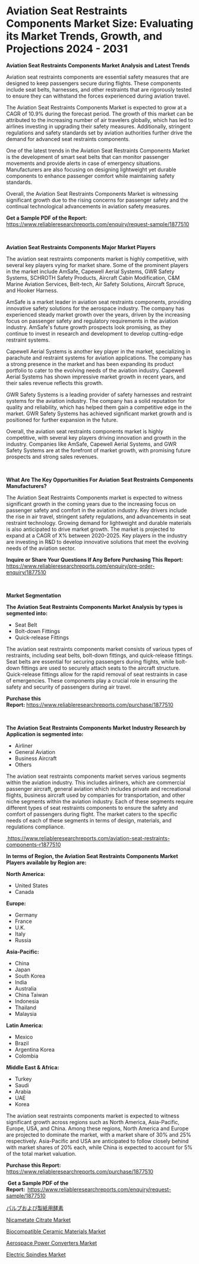 <p><h1>Aviation Seat Restraints Components Market Size: Evaluating its Market Trends, Growth, and Projections 2024 - 2031</h1></p><p><strong>Aviation Seat Restraints Components Market Analysis and Latest Trends</strong></p>
<p><p>Aviation seat restraints components are essential safety measures that are designed to keep passengers secure during flights. These components include seat belts, harnesses, and other restraints that are rigorously tested to ensure they can withstand the forces experienced during aviation travel.</p><p>The Aviation Seat Restraints Components Market is expected to grow at a CAGR of 10.9% during the forecast period. The growth of this market can be attributed to the increasing number of air travelers globally, which has led to airlines investing in upgrading their safety measures. Additionally, stringent regulations and safety standards set by aviation authorities further drive the demand for advanced seat restraints components.</p><p>One of the latest trends in the Aviation Seat Restraints Components Market is the development of smart seat belts that can monitor passenger movements and provide alerts in case of emergency situations. Manufacturers are also focusing on designing lightweight yet durable components to enhance passenger comfort while maintaining safety standards.</p><p>Overall, the Aviation Seat Restraints Components Market is witnessing significant growth due to the rising concerns for passenger safety and the continual technological advancements in aviation safety measures.</p></p>
<p><strong>Get a Sample PDF of the Report:&nbsp;</strong> <a href="https://www.reliableresearchreports.com/enquiry/request-sample/1877510">https://www.reliableresearchreports.com/enquiry/request-sample/1877510</a></p>
<p>&nbsp;</p>
<p><strong>Aviation Seat Restraints Components Major Market Players</strong></p>
<p><p>The aviation seat restraints components market is highly competitive, with several key players vying for market share. Some of the prominent players in the market include AmSafe, Capewell Aerial Systems, GWR Safety Systems, SCHROTH Safety Products, Aircraft Cabin Modification, C&M Marine Aviation Services, Belt-tech, Air Safety Solutions, Aircraft Spruce, and Hooker Harness.</p><p>AmSafe is a market leader in aviation seat restraints components, providing innovative safety solutions for the aerospace industry. The company has experienced steady market growth over the years, driven by the increasing focus on passenger safety and regulatory requirements in the aviation industry. AmSafe's future growth prospects look promising, as they continue to invest in research and development to develop cutting-edge restraint systems.</p><p>Capewell Aerial Systems is another key player in the market, specializing in parachute and restraint systems for aviation applications. The company has a strong presence in the market and has been expanding its product portfolio to cater to the evolving needs of the aviation industry. Capewell Aerial Systems has shown impressive market growth in recent years, and their sales revenue reflects this growth.</p><p>GWR Safety Systems is a leading provider of safety harnesses and restraint systems for the aviation industry. The company has a solid reputation for quality and reliability, which has helped them gain a competitive edge in the market. GWR Safety Systems has achieved significant market growth and is positioned for further expansion in the future.</p><p>Overall, the aviation seat restraints components market is highly competitive, with several key players driving innovation and growth in the industry. Companies like AmSafe, Capewell Aerial Systems, and GWR Safety Systems are at the forefront of market growth, with promising future prospects and strong sales revenues.</p></p>
<p>&nbsp;</p>
<p><strong>What Are The Key Opportunities For Aviation Seat Restraints Components Manufacturers?</strong></p>
<p><p>The Aviation Seat Restraints Components market is expected to witness significant growth in the coming years due to the increasing focus on passenger safety and comfort in the aviation industry. Key drivers include the rise in air travel, stringent safety regulations, and advancements in seat restraint technology. Growing demand for lightweight and durable materials is also anticipated to drive market growth. The market is projected to expand at a CAGR of X% between 2020-2025. Key players in the industry are investing in R&D to develop innovative solutions that meet the evolving needs of the aviation sector.</p></p>
<p><strong>Inquire or Share Your Questions If Any Before Purchasing This Report:</strong> <a href="https://www.reliableresearchreports.com/enquiry/pre-order-enquiry/1877510">https://www.reliableresearchreports.com/enquiry/pre-order-enquiry/1877510</a></p>
<p>&nbsp;</p>
<p><strong>Market Segmentation</strong></p>
<p><strong>The Aviation Seat Restraints Components Market Analysis by types is segmented into:</strong></p>
<p><ul><li>Seat Belt</li><li>Bolt-down Fittings</li><li>Quick-release Fittings</li></ul></p>
<p><p>The aviation seat restraints components market consists of various types of restraints, including seat belts, bolt-down fittings, and quick-release fittings. Seat belts are essential for securing passengers during flights, while bolt-down fittings are used to securely attach seats to the aircraft structure. Quick-release fittings allow for the rapid removal of seat restraints in case of emergencies. These components play a crucial role in ensuring the safety and security of passengers during air travel.</p></p>
<p><strong>Purchase this Report:&nbsp;</strong><a href="https://www.reliableresearchreports.com/purchase/1877510">https://www.reliableresearchreports.com/purchase/1877510</a></p>
<p>&nbsp;</p>
<p><strong>The Aviation Seat Restraints Components Market Industry Research by Application is segmented into:</strong></p>
<p><ul><li>Airliner</li><li>General Aviation</li><li>Business Aircraft</li><li>Others</li></ul></p>
<p><p>The aviation seat restraints components market serves various segments within the aviation industry. This includes airliners, which are commercial passenger aircraft, general aviation which includes private and recreational flights, business aircraft used by companies for transportation, and other niche segments within the aviation industry. Each of these segments require different types of seat restraints components to ensure the safety and comfort of passengers during flight. The market caters to the specific needs of each of these segments in terms of design, materials, and regulations compliance.</p></p>
<p><a href="https://www.reliableresearchreports.com/aviation-seat-restraints-components-r1877510">&nbsp;https://www.reliableresearchreports.com/aviation-seat-restraints-components-r1877510</a></p>
<p><strong>In terms of Region, the Aviation Seat Restraints Components Market Players available by Region are:</strong></p>
<p>
    <p> <strong> North America: </strong>
        <ul>
            <li>United States</li>
            <li>Canada</li>
        </ul>
        </p> 
    <p> <strong> Europe: </strong>
        <ul>
            <li>Germany</li>
            <li>France</li>
            <li>U.K.</li>
            <li>Italy</li>
            <li>Russia</li>
        </ul>
        </p> 
    <p> <strong> Asia-Pacific: </strong>
        <ul>
            <li>China</li>
            <li>Japan</li>
            <li>South Korea</li>
            <li>India</li>
            <li>Australia</li>
            <li>China Taiwan</li>
            <li>Indonesia</li>
            <li>Thailand</li>
            <li>Malaysia</li>
        </ul>
        </p> 
    <p> <strong> Latin America: </strong>
        <ul>
            <li>Mexico</li>
            <li>Brazil</li>
            <li>Argentina Korea</li>
            <li>Colombia</li>
        </ul>
        </p> 
    <p> <strong> Middle East & Africa: </strong>
        <ul>
            <li>Turkey</li>
            <li>Saudi</li>
            <li>Arabia</li>
            <li>UAE</li>
            <li>Korea</li>
        </ul>
    </p>
    </p>
<p><p>The aviation seat restraints components market is expected to witness significant growth across regions such as North America, Asia-Pacific, Europe, USA, and China. Among these regions, North America and Europe are projected to dominate the market, with a market share of 30% and 25% respectively. Asia-Pacific and USA are anticipated to follow closely behind with market shares of 20% each, while China is expected to account for 5% of the total market valuation.</p></p>
<p><strong>Purchase this Report: </strong><a href="https://www.reliableresearchreports.com/purchase/1877510">https://www.reliableresearchreports.com/purchase/1877510</a></p>
<p>&nbsp;<strong>Get a Sample PDF of the Report:&nbsp;&nbsp;</strong><a href="https://www.reliableresearchreports.com/enquiry/request-sample/1877510">https://www.reliableresearchreports.com/enquiry/request-sample/1877510</a></p>
<p><strong></strong></p>
<p><p><a href="https://medium.com/@austinallan03/%E3%83%91%E3%83%AB%E3%83%97%E3%81%8A%E3%82%88%E3%81%B3%E7%B4%99%E3%81%AE%E9%85%B5%E7%B4%A0%E5%B8%82%E5%A0%B4%E3%81%AF-%E5%B8%82%E5%A0%B4%E3%82%B7%E3%82%A7%E3%82%A2-%E3%82%B5%E3%82%A4%E3%82%BA-%E3%81%8A%E3%82%88%E3%81%B32031%E5%B9%B4%E3%81%BE%E3%81%A7%E3%81%AE%E4%BA%88%E6%B8%AC%E3%81%AB%E7%84%A6%E7%82%B9%E3%82%92%E5%BD%93%E3%81%A6%E3%81%A6%E3%81%84%E3%81%BE%E3%81%99-c93dcf61dae7">パルプおよび製紙用酵素</a></p><p><a href="https://issuu.com/reportprime-2/docs/nicametate-citrate-market-size-2030.pptx">Nicametate Citrate Market</a></p><p><a href="https://confirmed-shield-e13.notion.site/Biocompatible-Ceramic-Materials-Market-Exploring-Market-Share-Market-Trends-and-Future-Growth-37bcfa9c09e542238e6a5aab0c93718b">Biocompatible Ceramic Materials Market</a></p><p><a href="https://github.com/fiixsa/Market-Research-Report-List-2/blob/main/aerospace-power-converters-market.md">Aerospace Power Converters Market</a></p><p><a href="https://view.publitas.com/reportprime-1/decoding-electric-spindles-market-metrics-market-share-trends-and-growth-patterns/">Electric Spindles Market</a></p></p>